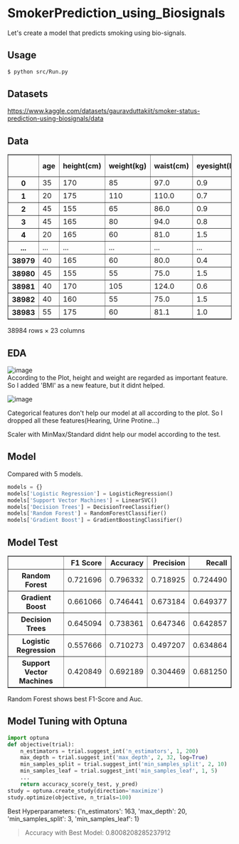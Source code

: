 # SmokerPrediction_using_Biosignals
Let's create a model that predicts smoking using bio-signals.

## Usage
```bash
$ python src/Run.py
```

## Datasets
https://www.kaggle.com/datasets/gauravduttakiit/smoker-status-prediction-using-biosignals/data

## Data
<div>
<table border="1" class="dataframe">
  <thead>
    <tr style="text-align: right;">
      <th></th>
      <th>age</th>
      <th>height(cm)</th>
      <th>weight(kg)</th>
      <th>waist(cm)</th>
      <th>eyesight(left)</th>
      <th>eyesight(right)</th>
      <th>hearing(left)</th>
      <th>hearing(right)</th>
      <th>systolic</th>
      <th>relaxation</th>
      <th>...</th>
      <th>HDL</th>
      <th>LDL</th>
      <th>hemoglobin</th>
      <th>Urine protein</th>
      <th>serum creatinine</th>
      <th>AST</th>
      <th>ALT</th>
      <th>Gtp</th>
      <th>dental caries</th>
      <th>smoking</th>
    </tr>
  </thead>
  <tbody>
    <tr>
      <th>0</th>
      <td>35</td>
      <td>170</td>
      <td>85</td>
      <td>97.0</td>
      <td>0.9</td>
      <td>0.9</td>
      <td>1</td>
      <td>1</td>
      <td>118</td>
      <td>78</td>
      <td>...</td>
      <td>70</td>
      <td>142</td>
      <td>19.8</td>
      <td>1</td>
      <td>1.0</td>
      <td>61</td>
      <td>115</td>
      <td>125</td>
      <td>1</td>
      <td>1</td>
    </tr>
    <tr>
      <th>1</th>
      <td>20</td>
      <td>175</td>
      <td>110</td>
      <td>110.0</td>
      <td>0.7</td>
      <td>0.9</td>
      <td>1</td>
      <td>1</td>
      <td>119</td>
      <td>79</td>
      <td>...</td>
      <td>71</td>
      <td>114</td>
      <td>15.9</td>
      <td>1</td>
      <td>1.1</td>
      <td>19</td>
      <td>25</td>
      <td>30</td>
      <td>1</td>
      <td>0</td>
    </tr>
    <tr>
      <th>2</th>
      <td>45</td>
      <td>155</td>
      <td>65</td>
      <td>86.0</td>
      <td>0.9</td>
      <td>0.9</td>
      <td>1</td>
      <td>1</td>
      <td>110</td>
      <td>80</td>
      <td>...</td>
      <td>57</td>
      <td>112</td>
      <td>13.7</td>
      <td>3</td>
      <td>0.6</td>
      <td>1090</td>
      <td>1400</td>
      <td>276</td>
      <td>0</td>
      <td>0</td>
    </tr>
    <tr>
      <th>3</th>
      <td>45</td>
      <td>165</td>
      <td>80</td>
      <td>94.0</td>
      <td>0.8</td>
      <td>0.7</td>
      <td>1</td>
      <td>1</td>
      <td>158</td>
      <td>88</td>
      <td>...</td>
      <td>46</td>
      <td>91</td>
      <td>16.9</td>
      <td>1</td>
      <td>0.9</td>
      <td>32</td>
      <td>36</td>
      <td>36</td>
      <td>0</td>
      <td>0</td>
    </tr>
    <tr>
      <th>4</th>
      <td>20</td>
      <td>165</td>
      <td>60</td>
      <td>81.0</td>
      <td>1.5</td>
      <td>0.1</td>
      <td>1</td>
      <td>1</td>
      <td>109</td>
      <td>64</td>
      <td>...</td>
      <td>47</td>
      <td>92</td>
      <td>14.9</td>
      <td>1</td>
      <td>1.2</td>
      <td>26</td>
      <td>28</td>
      <td>15</td>
      <td>0</td>
      <td>0</td>
    </tr>
    <tr>
      <th>...</th>
      <td>...</td>
      <td>...</td>
      <td>...</td>
      <td>...</td>
      <td>...</td>
      <td>...</td>
      <td>...</td>
      <td>...</td>
      <td>...</td>
      <td>...</td>
      <td>...</td>
      <td>...</td>
      <td>...</td>
      <td>...</td>
      <td>...</td>
      <td>...</td>
      <td>...</td>
      <td>...</td>
      <td>...</td>
      <td>...</td>
      <td>...</td>
    </tr>
    <tr>
      <th>38979</th>
      <td>40</td>
      <td>165</td>
      <td>60</td>
      <td>80.0</td>
      <td>0.4</td>
      <td>0.6</td>
      <td>1</td>
      <td>1</td>
      <td>107</td>
      <td>60</td>
      <td>...</td>
      <td>61</td>
      <td>72</td>
      <td>12.3</td>
      <td>1</td>
      <td>0.5</td>
      <td>18</td>
      <td>18</td>
      <td>21</td>
      <td>1</td>
      <td>0</td>
    </tr>
    <tr>
      <th>38980</th>
      <td>45</td>
      <td>155</td>
      <td>55</td>
      <td>75.0</td>
      <td>1.5</td>
      <td>1.2</td>
      <td>1</td>
      <td>1</td>
      <td>126</td>
      <td>72</td>
      <td>...</td>
      <td>76</td>
      <td>131</td>
      <td>12.5</td>
      <td>2</td>
      <td>0.6</td>
      <td>23</td>
      <td>11</td>
      <td>12</td>
      <td>0</td>
      <td>0</td>
    </tr>
    <tr>
      <th>38981</th>
      <td>40</td>
      <td>170</td>
      <td>105</td>
      <td>124.0</td>
      <td>0.6</td>
      <td>0.5</td>
      <td>1</td>
      <td>1</td>
      <td>141</td>
      <td>85</td>
      <td>...</td>
      <td>48</td>
      <td>138</td>
      <td>17.1</td>
      <td>1</td>
      <td>0.8</td>
      <td>24</td>
      <td>23</td>
      <td>35</td>
      <td>1</td>
      <td>1</td>
    </tr>
    <tr>
      <th>38982</th>
      <td>40</td>
      <td>160</td>
      <td>55</td>
      <td>75.0</td>
      <td>1.5</td>
      <td>1.5</td>
      <td>1</td>
      <td>1</td>
      <td>95</td>
      <td>69</td>
      <td>...</td>
      <td>79</td>
      <td>116</td>
      <td>12.0</td>
      <td>1</td>
      <td>0.6</td>
      <td>24</td>
      <td>20</td>
      <td>17</td>
      <td>0</td>
      <td>1</td>
    </tr>
    <tr>
      <th>38983</th>
      <td>55</td>
      <td>175</td>
      <td>60</td>
      <td>81.1</td>
      <td>1.0</td>
      <td>1.0</td>
      <td>1</td>
      <td>1</td>
      <td>114</td>
      <td>66</td>
      <td>...</td>
      <td>64</td>
      <td>137</td>
      <td>13.9</td>
      <td>1</td>
      <td>1.0</td>
      <td>18</td>
      <td>12</td>
      <td>16</td>
      <td>0</td>
      <td>1</td>
    </tr>
  </tbody>
</table>
<p>38984 rows × 23 columns</p>
</div>

## EDA
![image](https://github.com/mondayy1/SmokerPrediction/assets/128250130/d9a14a4b-68ca-440e-9400-697d03b53b84)</br>
According to the Plot, height and weight are regarded as important feature.
So I added 'BMI' as a new feature, but it didnt helped.

![image](https://github.com/mondayy1/SmokerPrediction/assets/128250130/fcda0f6a-8459-42cc-aad9-14a91750b1ad)</br>

Categorical features don't help our model at all according to the plot.
So I dropped all these features(Hearing, Urine Protine...)

Scaler with MinMax/Standard didnt help our model according to the test.

## Model
Compared with 5 models.
```python
models = {}
models['Logistic Regression'] = LogisticRegression()
models['Support Vector Machines'] = LinearSVC()
models['Decision Trees'] = DecisionTreeClassifier()
models['Random Forest'] = RandomForestClassifier()
models['Gradient Boost'] = GradientBoostingClassifier()
```

## Model Test


<div>
<table border="1" class="dataframe">
  <thead>
    <tr style="text-align: right;">
      <th></th>
      <th>F1 Score</th>
      <th>Accuracy</th>
      <th>Precision</th>
      <th>Recall</th>
    </tr>
  </thead>
  <tbody>
    <tr>
      <th>Random Forest</th>
      <td>0.721696</td>
      <td>0.796332</td>
      <td>0.718925</td>
      <td>0.724490</td>
    </tr>
    <tr>
      <th>Gradient Boost</th>
      <td>0.661066</td>
      <td>0.746441</td>
      <td>0.673184</td>
      <td>0.649377</td>
    </tr>
    <tr>
      <th>Decision Trees</th>
      <td>0.645094</td>
      <td>0.738361</td>
      <td>0.647346</td>
      <td>0.642857</td>
    </tr>
    <tr>
      <th>Logistic Regression</th>
      <td>0.557666</td>
      <td>0.710273</td>
      <td>0.497207</td>
      <td>0.634864</td>
    </tr>
    <tr>
      <th>Support Vector Machines</th>
      <td>0.420849</td>
      <td>0.692189</td>
      <td>0.304469</td>
      <td>0.681250</td>
    </tr>
  </tbody>
</table>
</div>
Random Forest shows best F1-Score and Auc.


## Model Tuning with Optuna
```python
import optuna
def objective(trial):
    n_estimators = trial.suggest_int('n_estimators', 1, 200)
    max_depth = trial.suggest_int('max_depth', 2, 32, log=True)
    min_samples_split = trial.suggest_int('min_samples_split', 2, 10)
    min_samples_leaf = trial.suggest_int('min_samples_leaf', 1, 5)
    ...
    return accuracy_score(y_test, y_pred)
study = optuna.create_study(direction='maximize')
study.optimize(objective, n_trials=100)
```
Best Hyperparameters: {'n_estimators': 163, 'max_depth': 20, 'min_samples_split': 3, 'min_samples_leaf': 1}
> Accuracy with Best Model: 0.8008208285237912
